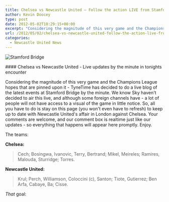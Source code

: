 ```yaml
---
title: Chelsea vs Newcastle United – Follow the action LIVE from Stamford Bridge
author: Kevin Doocey
type: post
date: 2012-05-02T18:29:15+00:00
excerpt: "Considering the magnitude of this very game and the Champions League hopes that are pinned upon it - TyneTime has decided to do a live blog of the latest events at Stamford Bridge.."
url: /2012/05/02/chelsea-vs-newcastle-united-follow-the-action-live-from-stamford-bridge/
categories:
  - Newcastle United News
---
```


![Stamford Bridge](https://www.tynetime.com/wp-content/uploads/2012/05/Stamford-Bridge-Chelsea.jpg "Stamford-Bridge-Chelsea")

#### Chelsea vs Newcastle United - Live updates by the minute in tonights encounter

Considering the magnitude of this very game and the Champions League hopes that are pinned upon it - TyneTime has decided to do a live blog of the latest events at Stamford Bridge by the minute. We know Sky haven't decided to air this live, and although some foreign channels have - a lot of people will not have access to a visual of the game in little notice. So, all you have to do is stay on this page (you won't even have to refresh) to keep up to date with Newcastle United's affair in London against Chelsea. Your comments are welcome, and our comment box is realtime just like our updates - so everything that happens will appear here promptly. Enjoy.

The teams:

**Chelsea:**

> Cech; Bosingwa, Ivanovic, Terry, Bertrand; Mikel, Meireles; Ramires, Malouda, Sturridge; Torres.

**Newcastle United:**

> Krul; Perch, Williamson, Coloccini (c), Santon; Tiote, Gutierrez; Ben Arfa, Cabaye, Ba; Cisse.

_That_ goal:
